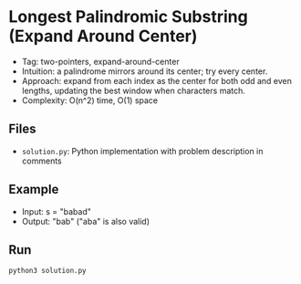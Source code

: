 # Longest Palindromic Substring (Expand Around Center)

- Tag: two-pointers, expand-around-center
- Intuition: a palindrome mirrors around its center; try every center.
- Approach: expand from each index as the center for both odd and even lengths, updating the best window when characters match.
- Complexity: O(n^2) time, O(1) space

## Files
- `solution.py`: Python implementation with problem description in comments

## Example
- Input: s = "babad"
- Output: "bab" ("aba" is also valid)

## Run
```bash
python3 solution.py
```


